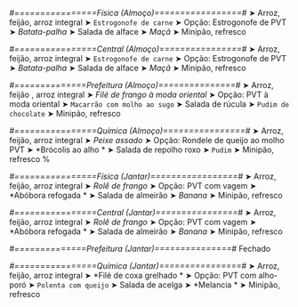 
*#================Física (Almoço)=================#*
➤ Arroz, feijão, arroz integral
➤ `Estrogonofe de carne`
➤ Opção: Estrogonofe de PVT
➤ *Batata-palha*
➤ Salada de alface
➤ *Maçã*
➤ Minipão, refresco

*#================Central (Almoço)================#*
➤ Arroz, feijão, arroz integral
➤ `Estrogonofe de carne`
➤ Opção: Estrogonofe de PVT
➤ *Batata-palha*
➤ Salada de alface
➤ *Maçã*
➤ Minipão, refresco

*#==============Prefeitura (Almoço)===============#*
➤ Arroz, feijão , arroz integral
➤ *Filé de frango à moda oriental*
➤ Opção: PVT à moda oriental
➤ `Macarrão com molho ao sugo`
➤ Salada de rúcula
➤ `Pudim de chocolate`
➤ Minipão, refresco

*#================Química (Almoço)================#*
➤ Arroz, feijão, arroz integral
➤ *Peixe assado*
➤ Opção: Rondele de queijo ao molho PVT 
➤ *Brócolis ao alho *
➤ Salada de repolho roxo
➤ `Pudim`
➤ Minipão, refresco
%

*#================Física (Jantar)=================#*
➤ Arroz, feijão, arroz integral
➤ *Rolê de frango*
➤ Opção: PVT com vagem
➤ *Abóbora refogada *
➤ Salada de almeirão
➤ *Banana*
➤ Minipão, refresco

*#================Central (Jantar)================#*
➤ Arroz, feijão, arroz integral
➤ *Rolê de frango*
➤ Opção: PVT com vagem
➤ *Abóbora refogada *
➤ Salada de almeirão
➤ *Banana*
➤ Minipão, refresco

*#==============Prefeitura (Jantar)===============#*
Fechado

*#================Química (Jantar)================#*
➤ Arroz, feijão, arroz integral
➤ *Filé de coxa grelhado *
➤ Opção: PVT com alho-poró 
➤ `Polenta com queijo`
➤ Salada de acelga 
➤ *Melancia *
➤ Minipão, refresco
